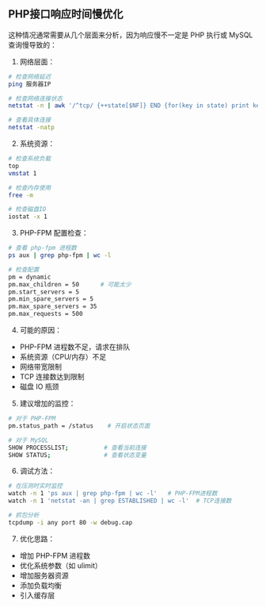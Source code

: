 ## PHP接口响应时间慢优化

这种情况通常需要从几个层面来分析，因为响应慢不一定是 PHP 执行或 MySQL 查询慢导致的：

1. 网络层面：
```bash
# 检查网络延迟
ping 服务器IP

# 检查网络连接状态
netstat -n | awk '/^tcp/ {++state[$NF]} END {for(key in state) print key,"\t",state[key]}'

# 查看具体连接
netstat -natp
```

2. 系统资源：
```bash
# 检查系统负载
top
vmstat 1

# 检查内存使用
free -m

# 检查磁盘IO
iostat -x 1
```

3. PHP-FPM 配置检查：
```bash
# 查看 php-fpm 进程数
ps aux | grep php-fpm | wc -l

# 检查配置
pm = dynamic
pm.max_children = 50      # 可能太少
pm.start_servers = 5
pm.min_spare_servers = 5
pm.max_spare_servers = 35
pm.max_requests = 500
```

4. 可能的原因：
- PHP-FPM 进程数不足，请求在排队
- 系统资源（CPU/内存）不足
- 网络带宽限制
- TCP 连接数达到限制
- 磁盘 IO 瓶颈

5. 建议增加的监控：
```bash
# 对于 PHP-FPM
pm.status_path = /status    # 开启状态页面

# 对于 MySQL
SHOW PROCESSLIST;          # 查看当前连接
SHOW STATUS;               # 查看状态变量
```

6. 调试方法：
```bash
# 在压测时实时监控
watch -n 1 'ps aux | grep php-fpm | wc -l'   # PHP-FPM进程数
watch -n 1 'netstat -an | grep ESTABLISHED | wc -l'  # TCP连接数

# 抓包分析
tcpdump -i any port 80 -w debug.cap
```

7. 优化思路：
- 增加 PHP-FPM 进程数
- 优化系统参数（如 ulimit）
- 增加服务器资源
- 添加负载均衡
- 引入缓存层

